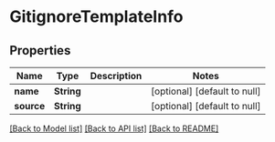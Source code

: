 # GitignoreTemplateInfo

## Properties
Name | Type | Description | Notes
------------ | ------------- | ------------- | -------------
**name** | **String** |  | [optional] [default to null]
**source** | **String** |  | [optional] [default to null]

[[Back to Model list]](../README.md#documentation-for-models) [[Back to API list]](../README.md#documentation-for-api-endpoints) [[Back to README]](../README.md)


